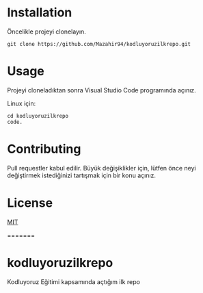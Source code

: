 
# Installation
Öncelikle projeyi clonelayın.

`git clone https://github.com/Mazahir94/kodluyoruzilkrepo.git`


# Usage
Projeyi cloneladıktan sonra Visual Studio Code programında açınız.

Linux için:

``` 
cd kodluyoruzilkrepo
code.
```

# Contributing
Pull requestler kabul edilir. Büyük değişiklikler için, lütfen önce neyi değiştirmek istediğinizi tartışmak için bir konu açınız.

# License
[MIT](https://choosealicense.com/licenses/mit/)




=======
# kodluyoruzilkrepo
Kodluyoruz Eğitimi kapsamında açtığım ilk repo
